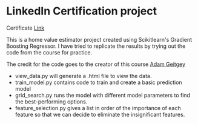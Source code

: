 # LinkedIn Certification project

Certificate [Link](https://lnkd.in/drrTuYY4)

This is a home value estimator project created using Scikitlearn's Gradient Boosting Regressor. I have tried to replicate the results by trying out the code from the course for practice.

The credit for the code goes to the creator of this course [Adam Geitgey](https://www.linkedin.com/in/ageitgey/)

- view_data.py will generate a .html file to view the data.
- train_model.py contains code to train and create a basic prediction model
- grid_search.py runs the model with different model parameters to find the best-performing options.
- feature_selection.py gives a list in order of the importance of each feature so that we can decide to eliminate the insignificant features.
